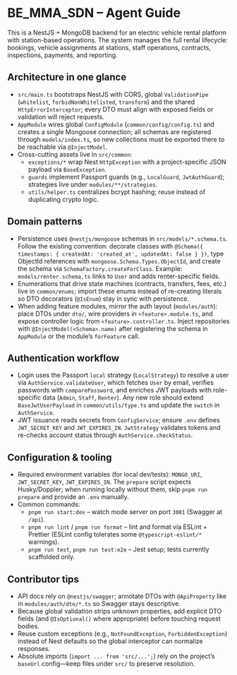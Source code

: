 # BE_MMA_SDN – Agent Guide

This is a NestJS + MongoDB backend for an electric vehicle rental platform with station-based operations. The system manages the full rental lifecycle: bookings, vehicle assignments at stations, staff operations, contracts, inspections, payments, and reporting.

## Architecture in one glance

- `src/main.ts` bootstraps NestJS with CORS, global `ValidationPipe` (`whitelist`, `forbidNonWhitelisted`, `transform`) and the shared `HttpErrorInterceptor`; every DTO must align with exposed fields or validation will reject requests.
- `AppModule` wires global `ConfigModule` (`common/config/config.ts`) and creates a single Mongoose connection; all schemas are registered through `models/index.ts`, so new collections must be exported there to be reachable via `@InjectModel`.
- Cross-cutting assets live in `src/common`:
  - `exceptions/*` wrap Nest `HttpException` with a project-specific JSON payload via `BaseException`.
  - `guards` implement Passport guards (e.g., `LocalGuard`, `JwtAuthGuard`); strategies live under `modules/**/strategies`.
  - `utils/helper.ts` centralizes bcrypt hashing; reuse instead of duplicating crypto logic.

## Domain patterns

- Persistence uses `@nestjs/mongoose` schemas in `src/models/*.schema.ts`. Follow the existing convention: decorate classes with `@Schema({ timestamps: { createdAt: 'created_at', updatedAt: false } })`, type ObjectId references with `mongoose.Schema.Types.ObjectId`, and create the schema via `SchemaFactory.createForClass`. Example: `models/renter.schema.ts` links to `User` and adds renter-specific fields.
- Enumerations that drive state machines (contracts, transfers, fees, etc.) live in `common/enums`; import these enums instead of re-creating literals so DTO decorators (`@IsEnum`) stay in sync with persistence.
- When adding feature modules, mirror the auth layout (`modules/auth`): place DTOs under `dto/`, wire providers in `<feature>.module.ts`, and expose controller logic from `<feature>.controller.ts`. Inject repositories with `@InjectModel(<Schema>.name)` after registering the schema in `AppModule` or the module’s `forFeature` call.

## Authentication workflow

- Login uses the Passport `local` strategy (`LocalStrategy`) to resolve a user via `AuthService.validateUser`, which fetches `User` by email, verifies passwords with `comparePassword`, and enriches JWT payloads with role-specific data (`Admin`, `Staff`, `Renter`). Any new role should extend `BaseJwtUserPayload` in `common/utils/type.ts` and update the `switch` in `AuthService`.
- JWT issuance reads secrets from `ConfigService`; ensure `.env` defines `JWT_SECRET_KEY` and `JWT_EXPIRES_IN`. `JwtStrategy` validates tokens and re-checks account status through `AuthService.checkStatus`.

## Configuration & tooling

- Required environment variables (for local dev/tests): `MONGO_URI`, `JWT_SECRET_KEY`, `JWT_EXPIRES_IN`. The `prepare` script expects Husky/Doppler; when running locally without them, skip `pnpm run prepare` and provide an `.env` manually.
- Common commands:
  - `pnpm run start:dev` – watch mode server on port `3001` (Swagger at `/api`).
  - `pnpm run lint` / `pnpm run format` – lint and format via ESLint + Prettier (ESLint config tolerates some `@typescript-eslint/*` warnings).
  - `pnpm run test`, `pnpm run test:e2e` – Jest setup; tests currently scaffolded only.

## Contributor tips

- API docs rely on `@nestjs/swagger`; annotate DTOs with `@ApiProperty` like in `modules/auth/dto/*.ts` so Swagger stays descriptive.
- Because global validation strips unknown properties, add explicit DTO fields (and `@IsOptional()` where appropriate) before touching request bodies.
- Reuse custom exceptions (e.g., `NotFoundException`, `ForbiddenException`) instead of Nest defaults so the global interceptor can normalize responses.
- Absolute imports (`import ... from 'src/...';`) rely on the project’s `baseUrl` config—keep files under `src/` to preserve resolution.
